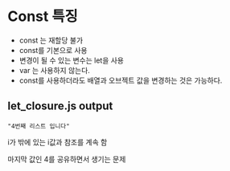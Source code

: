 
# Const 특징

- const 는 재할당 불가
- const를 기본으로 사용
- 변경이 될 수 있는 변수는 let을 사용
- var 는 사용하지 않는다.
- const를 사용하더라도 배열과 오브젝트 값을 변경하는 것은 가능하다.

## let_closure.js output
```"4번째 리스트 입니다"```  

 i가 밖에 있는 i값과 참조를 계속 함
 
 마지막 값인 4를 공유하면서 생기는 문제